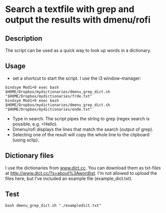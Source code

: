 # Search a textfile with grep and output the results with dmenu/rofi
## Description
The script can be used as a quick way to look up words in a dictionary.

## Usage
- set a shortcut to start the script. I use the i3 window-manager:
~~~~
bindsym Mod1+0 exec bash $HOME/Dropbox/mydictionaries/dmenu_grep_dict.sh "$HOME/Dropbox/mydictionaries/frde.txt"
bindsym Mod1+9 exec bash $HOME/Dropbox/mydictionaries/dmenu_grep_dict.sh "$HOME/Dropbox/mydictionaries/ende.txt"
~~~~
- Type in search. The script pipes the string to grep (regex search is possible, e.g. \<Hello).
- Dmenu/rofi displays the lines that match the search (output of grep).
- Selecting one of the result will copy the whole line to the clipboard (using xclip).

## Dictionary files
I use the dictionaries from www.dict.cc. You can download them as txt-files at http://www.dict.cc/?s=about%3Awordlist. I'm not allowed to upload the files here, but I've included an example file (example_dict.txt).

## Test
~~~~
bash dmenu_grep_dict.sh "./exampledict.txt" 
~~~~
